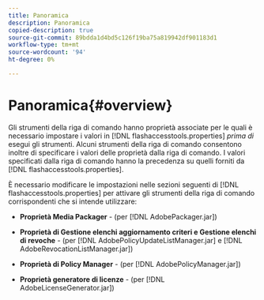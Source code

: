 ```yaml
---
title: Panoramica
description: Panoramica
copied-description: true
source-git-commit: 89bdda1d4bd5c126f19ba75a819942df901183d1
workflow-type: tm+mt
source-wordcount: '94'
ht-degree: 0%

---
```



# Panoramica{#overview}

Gli strumenti della riga di comando hanno proprietà associate per le quali è necessario impostare i valori in [!DNL flashaccesstools.properties] *prima di* esegui gli strumenti. Alcuni strumenti della riga di comando consentono inoltre di specificare i valori delle proprietà dalla riga di comando. I valori specificati dalla riga di comando hanno la precedenza su quelli forniti da [!DNL flashaccesstools.properties].

È necessario modificare le impostazioni nelle sezioni seguenti di [!DNL flashaccesstools.properties] per attivare gli strumenti della riga di comando corrispondenti che si intende utilizzare:

* **Proprietà Media Packager** - (per [!DNL AdobePackager.jar])

* **Proprietà di Gestione elenchi aggiornamento criteri e Gestione elenchi di revoche** - (per [!DNL AdobePolicyUpdateListManager.jar] e [!DNL AdobeRevocationListManager.jar])

* **Proprietà di Policy Manager** - (per [!DNL AdobePolicyManager.jar])

* **Proprietà generatore di licenze** - (per [!DNL AdobeLicenseGenerator.jar])

